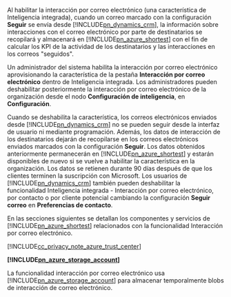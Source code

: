 Al habilitar la interacción por correo electrónico (una característica de Inteligencia integrada), cuando un correo marcado con la configuración **Seguir** se envía desde [!INCLUDE[pn_dynamics_crm](pn-dynamics-crm.md)], la información sobre interacciones con el correo electrónico por parte de destinatarios se recopilará y almacenará en [!INCLUDE[pn_azure_shortest](pn-azure-shortest.md)] con el fin de calcular los KPI de la actividad de los destinatarios y las interacciones en los correos "seguidos".  
  
 Un administrador del sistema habilita la interacción por correo electrónico aprovisionando la característica de la pestaña **Interacción por correo electrónico** dentro de Inteligencia integrada. Los administradores pueden deshabilitar posteriormente la interacción por correo electrónico de la organización desde el nodo **Configuración de inteligencia**, en **Configuración**.  
  
 Cuando se deshabilita la característica, los correos electrónicos enviados desde [!INCLUDE[pn_dynamics_crm](pn-dynamics-crm.md)] no se pueden seguir desde la interfaz de usuario ni mediante programación. Además, los datos de interacción de los destinatarios dejarán de recopilarse en los correos electrónicos enviados marcados con la configuración **Seguir**. Los datos obtenidos anteriormente permanecerán en [!INCLUDE[pn_azure_shortest](pn-azure-shortest.md)] y estarán disponibles de nuevo si se vuelve a habilitar la característica en la organización. Los datos se retienen durante 90 días después de que los clientes terminen la suscripción con Microsoft. Los usuarios de [!INCLUDE[pn_dynamics_crm](pn-dynamics-crm.md)] también pueden deshabilitar la funcionalidad Inteligencia integrada - Interacción por correo electrónico, por contacto o por cliente potencial cambiando la configuración **Seguir correo** en **Preferencias de contacto**.  
  
 En las secciones siguientes se detallan los componentes y servicios de [!INCLUDE[pn_azure_shortest](pn-azure-shortest.md)] relacionados con la funcionalidad Interacción por correo electrónico.  
  
 [!INCLUDE[cc_privacy_note_azure_trust_center](cc-privacy-note-azure-trust-center.md)]  
  
 **[!INCLUDE[pn_azure_storage_account](pn-azure-storage-account.md)]**  
  
 La funcionalidad interacción por correo electrónico usa [!INCLUDE[pn_azure_storage_account](pn-azure-storage-account.md)] para almacenar temporalmente blobs de interacción de correo electrónico.